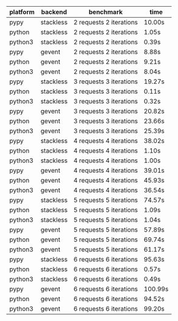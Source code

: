 platform|backend|benchmark|time
--------|-------|---------|----
pypy|stackless|2 requests 2 iterations| 10.00s
python|stackless|2 requests 2 iterations| 1.05s
python3|stackless|2 requests 2 iterations| 0.39s
pypy|gevent|2 requests 2 iterations| 8.88s
python|gevent|2 requests 2 iterations| 9.21s
python3|gevent|2 requests 2 iterations| 8.04s
pypy|stackless|3 requests 3 iterations| 19.27s
python|stackless|3 requests 3 iterations| 0.11s
python3|stackless|3 requests 3 iterations| 0.32s
pypy|gevent|3 requests 3 iterations| 20.82s
python|gevent|3 requests 3 iterations| 23.66s
python3|gevent|3 requests 3 iterations| 25.39s
pypy|stackless|4 requests 4 iterations| 38.02s
python|stackless|4 requests 4 iterations| 1.10s
python3|stackless|4 requests 4 iterations| 1.00s
pypy|gevent|4 requests 4 iterations| 39.01s
python|gevent|4 requests 4 iterations| 45.93s
python3|gevent|4 requests 4 iterations| 36.54s
pypy|stackless|5 requests 5 iterations| 74.57s
python|stackless|5 requests 5 iterations| 1.09s
python3|stackless|5 requests 5 iterations| 1.04s
pypy|gevent|5 requests 5 iterations| 57.89s
python|gevent|5 requests 5 iterations| 69.74s
python3|gevent|5 requests 5 iterations| 61.17s
pypy|stackless|6 requests 6 iterations| 95.63s
python|stackless|6 requests 6 iterations| 0.57s
python3|stackless|6 requests 6 iterations| 0.49s
pypy|gevent|6 requests 6 iterations| 100.99s
python|gevent|6 requests 6 iterations| 94.52s
python3|gevent|6 requests 6 iterations| 99.20s
